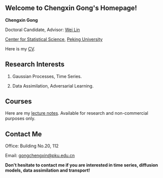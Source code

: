 ## Welcome to Chengxin Gong's Homepage!

**Chengxin Gong**

Doctoral Candidate, Advisor: [Wei Lin](https://www.math.pku.edu.cn/teachers/linw/index.html)

[Center for Statistical Science](https://www.stat-center.pku.edu.cn/), [Peking University](https://www.pku.edu.cn/)

Here is my [CV](https://wqgcx.github.io/CV.pdf).

## Research Interests

1. Gaussian Processes, Time Series.

2. Data Assimilation, Adversarial Learning.

## Courses

Here are my [lecture notes](https://wqgcx.github.io/courses/). Available for research and non-commercial purposes only.

## Contact Me

Office: Building No.20, 112

Email: gongchengxin@pku.edu.cn

**Don't hesitate to contact me if you are interested in time series, diffusion models, data assimilation and transport!**
